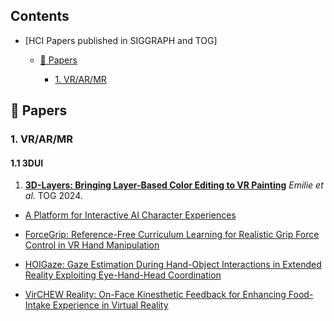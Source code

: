 ## Contents



- [HCI Papers published in SIGGRAPH and TOG]

  - [📜 Papers](#-papers)
 
    - [1. VR/AR/MR](#1-VRARMR-papers)
   

## 📜 Papers

### 1. VR/AR/MR

#### 1.1 3DUI

1. [**3D-Layers: Bringing Layer-Based Color Editing to VR Painting**]([https://www-sop.inria.fr/reves/Basilic/2024/YCSB24/3DLayers-%20Bringing%20Layer-Based%20Color%20Editing%20to%20VR%20Painting.pdf]) _Emilie et al._ TOG 2024.

* [A Platform for Interactive AI Character Experiences](https://dl.acm.org/doi/10.1145/3721238.3730762)
    
* [ForceGrip: Reference-Free Curriculum Learning for Realistic Grip Force Control in VR Hand Manipulation](https://dl.acm.org/doi/pdf/10.1145/3721238.3730738)
    
* [HOIGaze: Gaze Estimation During Hand-Object Interactions in Extended Reality Exploiting Eye-Hand-Head Coordination](https://dl.acm.org/doi/pdf/10.1145/3721238.3730692)
    
* [VirCHEW Reality: On-Face Kinesthetic Feedback for Enhancing Food-Intake Experience in Virtual Reality](https://dl.acm.org/doi/10.1145/3721238.3730694)



